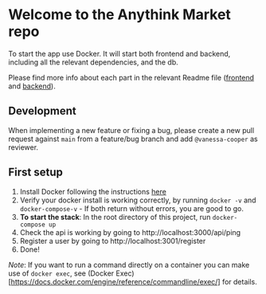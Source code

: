 # Welcome to the Anythink Market repo

To start the app use Docker. It will start both frontend and backend, including all the relevant dependencies, and the db.

Please find more info about each part in the relevant Readme file ([frontend](frontend/readme.md) and [backend](backend/README.md)).

## Development

When implementing a new feature or fixing a bug, please create a new pull request against `main` from a feature/bug branch and add `@vanessa-cooper` as reviewer.

## First setup

1. Install Docker following the instructions [here](https://docs.docker.com/get-docker/)
2. Verify your docker install is working correctly, by running `docker -v` and `docker-compose-v` - If both return without errors, you are good to go.
3. **To start the stack**: In the root directory of this project, run `docker-compose up`
4. Check the api is working by going to http://localhost:3000/api/ping
5. Register a user by going to http://localhost:3001/register
6. Done!

*Note*: If you want to run a command directly on a container you can make use of `docker exec`, see (Docker Exec)[https://docs.docker.com/engine/reference/commandline/exec/] for details.